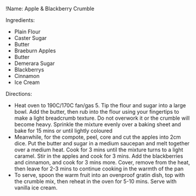 !Name: Apple & Blackberry Crumble

Ingredients:
- Plain Flour
- Caster Sugar
- Butter
- Braeburn Apples
- Butter
- Demerara Sugar
- Blackberrys
- Cinnamon
- Ice Cream

Directions:
- Heat oven to 190C/170C fan/gas 5. Tip the flour and sugar into a large bowl. Add the butter, then rub into the flour using your fingertips to make a light breadcrumb texture. Do not overwork it or the crumble will become heavy. Sprinkle the mixture evenly over a baking sheet and bake for 15 mins or until lightly coloured
- Meanwhile, for the compote, peel, core and cut the apples into 2cm dice. Put the butter and sugar in a medium saucepan and melt together over a medium heat. Cook for 3 mins until the mixture turns to a light caramel. Stir in the apples and cook for 3 mins. Add the blackberries and cinnamon, and cook for 3 mins more. Cover, remove from the heat, then leave for 2-3 mins to continue cooking in the warmth of the pan
- To serve, spoon the warm fruit into an ovenproof gratin dish, top with the crumble mix, then reheat in the oven for 5-10 mins. Serve with vanilla ice cream.
